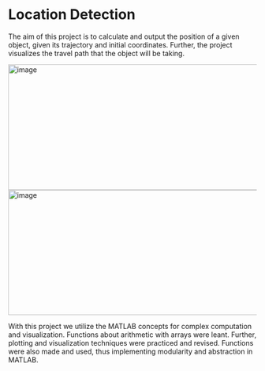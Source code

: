 # Location Detection

The aim of this project is to calculate and output the position of a given object, given its trajectory and initial 
coordinates. Further, the project visualizes the travel path that the object will be taking.

<img width="545" height="254" alt="image" src="https://github.com/user-attachments/assets/832f9aea-def7-42c0-83dc-027b10cb3e43" />
<img width="541" height="253" alt="image" src="https://github.com/user-attachments/assets/3e9c341a-cb56-41f8-a93e-b4caea2a62e0" />

With this project we utilize the MATLAB concepts for complex computation and visualization. Functions about 
arithmetic with arrays were leant. Further, plotting and visualization techniques were practiced and revised. 
Functions were also made and used, thus implementing modularity and abstraction in MATLAB.

